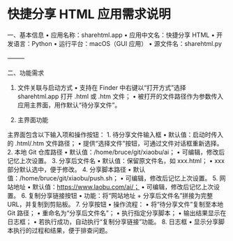 # 快捷分享 HTML 应用需求说明

一、基本信息
	•	应用名称：sharehtml.app
	•	应用中文名：快捷分享 HTML
	•	开发语言：Python
	•	运行平台：macOS（GUI 应用）
	•	源文件名：sharehtml.py

⸻

二、功能需求

1. 文件关联与启动方式
	•	支持在 Finder 中右键以“打开方式”选择 sharehtml.app 打开 .html 或 .htm 文件；
	•	被打开的文件路径作为参数传入应用主界面，用作默认“待分享文件”。

2. 主界面功能

主界面包含以下输入项和操作按钮：
	1.	待分享文件输入框
	•	默认值：启动时传入的 .html/.htm 文件路径；
	•	提供“选择文件”按钮，可通过文件对话框重新选择。
	2.	本地 Git 仓库路径
	•	默认值：/home/bruce/git/xiaobu/ai；
	•	可编辑，修改后记忆上次设置。
	3.	分享后文件名
	•	默认值：保留原文件名，如 xxx.html；
	•	xxx 部分默认选中，便于修改。
	4.	分享脚本路径
	•	默认值：/home/bruce/git/xiaobu/push.sh；
	•	可编辑，修改后记忆上次设置。
	5.	网站地址
	•	默认值：https://www.laobu.com/ai/；
	•	可编辑，修改后记忆上次设置。
	6.	复制分享链接按钮
	•	功能：将“网站地址 + 分享后文件名”拼接为完整 URL，并复制到剪贴板。
	7.	分享按钮
	•	操作流程：
	•	将“待分享文件”复制至本地 Git 路径；
	•	重命名为“分享后文件名”；
	•	执行指定分享脚本；
	•	输出结果显示在日志框；
	•	若执行成功，自动执行“复制分享链接”功能。
	8.	日志框
	•	显示分享脚本执行的过程和结果，便于排查问题。
